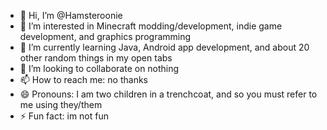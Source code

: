 - 👋 Hi, I’m @Hamsteroonie
- 👀 I’m interested in Minecraft modding/development, indie game development, and graphics programming
- 🌱 I’m currently learning Java, Android app development, and about 20 other random things in my open tabs
- 💞️ I’m looking to collaborate on nothing
- 📫 How to reach me: no thanks
- 😄 Pronouns: I am two children in a trenchcoat, and so you must refer to me using they/them
- ⚡ Fun fact: im not fun
